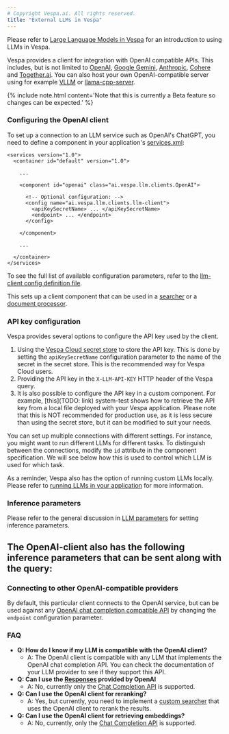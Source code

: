 ```yaml
---
# Copyright Vespa.ai. All rights reserved.
title: "External LLMs in Vespa"
---
```


Please refer to [Large Language Models in Vespa](llms-in-vespa.html) for an
introduction to using LLMs in Vespa.

Vespa provides a client for integration with OpenAI compatible APIs.
This includes, but is not limited to [OpenAI](https://platform.openai.com/docs/overview), [Google Gemini](https://ai.google.dev/), [Anthropic](https://www.anthropic.com/api), [Cohere](https://docs.cohere.com/docs/compatibility-api) and [Together.ai](https://docs.together.ai/docs/openai-api-compatibility).
You can also host your own OpenAI-compatible server using for example [VLLM](https://docs.vllm.ai/en/latest/getting_started/quickstart.html#quickstart-online) or [llama-cpp-server](https://llama-cpp-python.readthedocs.io/en/latest/server/).

{% include note.html content='Note that this is currently a Beta feature so changes can be expected.' %}

### Configuring the OpenAI client

To set up a connection to an LLM service such as OpenAI's ChatGPT, you need to
define a component in your application's
[services.xml](reference/services.html):

```
<services version="1.0">
  <container id="default" version="1.0">

    ...

    <component id="openai" class="ai.vespa.llm.clients.OpenAI">

      <!-- Optional configuration: -->
      <config name="ai.vespa.llm.clients.llm-client">
        <apiKeySecretName> ... </apiKeySecretName>
        <endpoint> ... </endpoint>
      </config>

    </component>

    ...

  </container>
</services>
```

To see the full list of available configuration parameters, refer to the [llm-client config definition file](https://github.com/vespa-engine/vespa/blob/master/model-integration/src/main/resources/configdefinitions/llm-client.def).

This sets up a client component that can be used in a
[searcher](glossary.html#searcher) or a [document processor](glossary.html#document-processor).

### API key configuration

Vespa provides several options to configure the API key used by the client.

1. Using the [Vespa Cloud secret store](https://cloud.vespa.ai/en/security/secret-store.html) to store the API key. This is done by setting the `apiKeySecretName` configuration parameter to the name of the secret in the secret store. This is the recommended way for Vespa Cloud users.
2. Providing the API key in the `X-LLM-API-KEY` HTTP header of the Vespa query. 
3. It is also possible to configure the API key in a custom component. For example, [this](TODO: link) system-test shows how to retrieve the API key from a local file deployed with your Vespa application. Please note that this is NOT recommended for production use, as it is less secure than using the secret store, but it can be modified to suit your needs.

You can set up multiple connections with different settings. For instance, you
might want to run different LLMs for different tasks. To distinguish between the
connections, modify the `id` attribute in the component specification. We will
see below how this is used to control which LLM is used for which task.

As a reminder, Vespa also has the option of running custom LLMs locally. Please refer to
[running LLMs in your application](llms-local.html) for more information.

### Inference parameters

Please refer to the general discussion in [LLM parameters](llms-in-vespa.html#llm-parameters) for setting inference
parameters.

The OpenAI-client also has the following inference parameters that can be sent along
with the query:
- 

### Connecting to other OpenAI-compatible providers

By default, this particular client connects to the OpenAI service, but can be used against any
<a href="https://platform.openai.com/docs/guides/text-generation/chat-completions-api" data-proofer-ignore>OpenAI chat completion compatible API</a>
by changing the `endpoint` configuration parameter.


### FAQ

- **Q: How do I know if my LLM is compatible with the OpenAI client?**
  - A: The OpenAI client is compatible with any LLM that implements the OpenAI chat completion API. You can check the documentation of your LLM provider to see if they support this API.
- **Q: Can I use the [Responses](https://platform.openai.com/docs/api-reference/responses/create) provided by OpenAI**
  - A: No, currently only the [Chat Completion API](https://platform.openai.com/docs/api-reference/chat) is supported.
- **Q: Can I use the OpenAI client for reranking?**
  - A: Yes, but currently, you need to implement a [custom searcher](/en/searcher-development.html) that uses the OpenAI client to rerank the results.
- **Q: Can I use the OpenAI client for retrieving embeddings?**
  - A: No, currently, only the [Chat Completion API](https://platform.openai.com/docs/api-reference/chat) is supported.